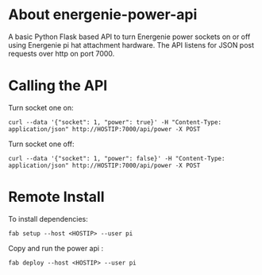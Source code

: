 # About energenie-power-api
A basic Python Flask based API to turn Energenie power sockets on or off using Energenie pi hat attachment hardware.
The API listens for JSON post requests over http on port 7000.

# Calling the API
Turn socket one on:
```
curl --data '{"socket": 1, "power": true}' -H "Content-Type: application/json" http://HOSTIP:7000/api/power -X POST
```

Turn socket one off:
```
curl --data '{"socket": 1, "power": false}' -H "Content-Type: application/json" http://HOSTIP:7000/api/power -X POST
```

# Remote Install
To install dependencies:
```
fab setup --host <HOSTIP> --user pi
```
Copy and run the power api :
```
fab deploy --host <HOSTIP> --user pi
```


  
